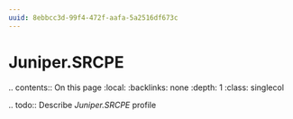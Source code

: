 ```yaml
---
uuid: 8ebbcc3d-99f4-472f-aafa-5a2516df673c
---
```



# Juniper.SRCPE

.. contents:: On this page
    :local:
    :backlinks: none
    :depth: 1
    :class: singlecol

.. todo::
    Describe *Juniper.SRCPE* profile

